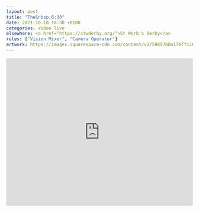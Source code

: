 ```yaml
---
layout: post
title: "The&nbsp;6:30"
date: 2021-10-10 18:30 +0100
categories: video live
elsewhere: <a href="https://stwderby.org/">St Werb's Derby</a>
roles: ["Vision Mixer", "Camera Operator"]
artwork: https://images.squarespace-cdn.com/content/v1/59897b0a17bffc269e4fec9b/1575027689741-23EFSM1EWOSUABC1BZVK/St+Werburgh%27s+Logo+-+White-Trans.png?format=1500w
---
```


<iframe width="100%" height="400em" src="https://www.youtube.com/embed/xt0HIFMwISA" frameborder="0" allow="accelerometer; autoplay; clipboard-write; encrypted-media; gyroscope; picture-in-picture" allowfullscreen></iframe>